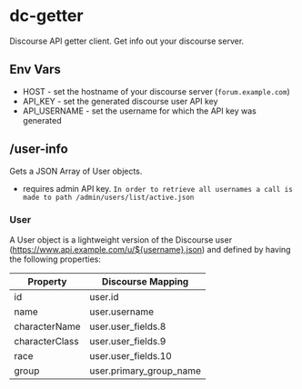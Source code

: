 # dc-getter
Discourse API getter client. Get info out your discourse server.

## Env Vars
- HOST - set the hostname of your discourse server (```forum.example.com```)
- API_KEY - set the generated discourse user API key
- API_USERNAME - set the username for which the API key was generated

## /user-info
Gets a JSON Array of User objects.
- requires admin API key.
`In order to retrieve all usernames a call is made to path /admin/users/list/active.json`

### User
A User object is a lightweight version of the Discourse user (https://www.api.example.com/u/${username}.json) and defined by having the following properties:

| Property | Discourse Mapping |
| --- | --- |
| id  | user.id |
| name | user.username |
| characterName | user.user_fields.8 |
| characterClass | user.user_fields.9 |
| race | user.user_fields.10 |
| group | user.primary_group_name |

